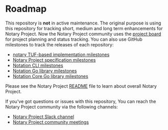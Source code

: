 # Roadmap

This repository is **not** in active maintenance. The original purpose is using this repository for tracking short, medium and long term enhancements for Notary Project. Now the Notary Project community uses the [project board](https://github.com/orgs/notaryproject/projects/10) for project planning and status tracking. You can also use GitHub milestones to track the releases of each repository:

- [notary TUF-based implementation milestones](https://github.com/notaryproject/notary/milestones)
- [Notary Project specification milestones](https://github.com/notaryproject/notaryproject/milestones)
- [Notation CLI milestones](https://github.com/notaryproject/notation/milestones)
- [Notation Go library milestones](https://github.com/notaryproject/notation-go/milestones)
- [Notation Core Go library milestones](https://github.com/notaryproject/notation-core-go/milestones)

Please see the Notary Project [README](https://github.com/notaryproject/.github/blob/main/README.md) file to learn about overall Notary Project.

If you've got questions or issues with this repository, You can reach the Notary Project community via the following channels:

- [Notary Project Slack channel](https://app.slack.com/client/T08PSQ7BQ/CQUH8U287/)
- [Notary Project community meetings](https://notaryproject.dev/community/#community-meetings)
